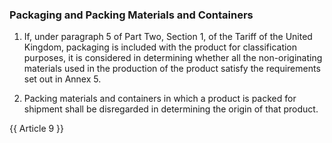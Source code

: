 ### Packaging and Packing Materials and Containers

1.	If, under paragraph 5 of Part Two, Section 1, of the Tariff of the United Kingdom, packaging is included with the product for classification purposes, it is considered in determining whether all the non-originating materials used in the production of the product satisfy the requirements set out in Annex 5.

2.	Packing materials and containers in which a product is packed for shipment shall be disregarded in determining the origin of that product.

{{ Article 9 }}
